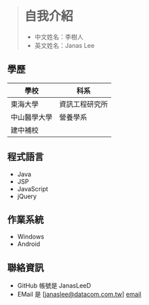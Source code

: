 > # 自我介紹 #
> * 中文姓名：李樹人
> * 英文姓名：Janas Lee


學歷
----

| 學校 | 科系 | 
| ------ | ------ |
| 東海大學 | 資訊工程研究所 |
| 中山醫學大學 | 營養學系 |
| 建中補校 |  |


程式語言
--------

- Java
- JSP
- JavaScript
- jQuery


作業系統
--------

- Windows
- Android


聯絡資訊
--------

- GitHub 帳號是 JanasLeeD
- EMail 是 [janaslee@datacom.com.tw] [email]


[email]: mailto:janaslee@datacom.com.tw  "This is my email."

